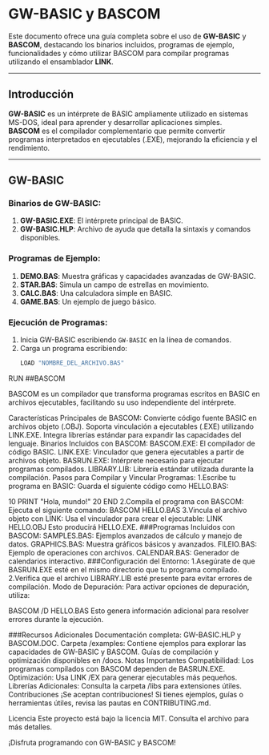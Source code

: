 # GW-BASIC y BASCOM  

Este documento ofrece una guía completa sobre el uso de **GW-BASIC** y **BASCOM**, destacando los binarios incluidos, programas de ejemplo, funcionalidades y cómo utilizar BASCOM para compilar programas utilizando el ensamblador **LINK**.

---

## Introducción  

**GW-BASIC** es un intérprete de BASIC ampliamente utilizado en sistemas MS-DOS, ideal para aprender y desarrollar aplicaciones simples.  
**BASCOM** es el compilador complementario que permite convertir programas interpretados en ejecutables (.EXE), mejorando la eficiencia y el rendimiento.

---

## GW-BASIC  

### **Binarios de GW-BASIC:**
1. **GW-BASIC.EXE**: El intérprete principal de BASIC.
2. **GW-BASIC.HLP**: Archivo de ayuda que detalla la sintaxis y comandos disponibles.

### **Programas de Ejemplo:**
1. **DEMO.BAS**: Muestra gráficas y capacidades avanzadas de GW-BASIC.
2. **STAR.BAS**: Simula un campo de estrellas en movimiento.
3. **CALC.BAS**: Una calculadora simple en BASIC.
4. **GAME.BAS**: Un ejemplo de juego básico.

### **Ejecución de Programas:**
1. Inicia GW-BASIC escribiendo `GW-BASIC` en la línea de comandos.
2. Carga un programa escribiendo:
   ```bash
   LOAD "NOMBRE_DEL_ARCHIVO.BAS"
RUN
##BASCOM

BASCOM es un compilador que transforma programas escritos en BASIC en archivos ejecutables, facilitando su uso independiente del intérprete.

Características Principales de BASCOM:
Convierte código fuente BASIC en archivos objeto (.OBJ).
Soporta vinculación a ejecutables (.EXE) utilizando LINK.EXE.
Integra librerías estándar para expandir las capacidades del lenguaje.
Binarios Incluidos con BASCOM:
BASCOM.EXE: El compilador de código BASIC.
LINK.EXE: Vinculador que genera ejecutables a partir de archivos objeto.
BASRUN.EXE: Intérprete necesario para ejecutar programas compilados.
LIBRARY.LIB: Librería estándar utilizada durante la compilación.
Pasos para Compilar y Vincular Programas:
1.Escribe tu programa en BASIC: Guarda el siguiente código como HELLO.BAS:

10 PRINT "Hola, mundo!"
20 END
2.Compila el programa con BASCOM: Ejecuta el siguiente comando:
 BASCOM HELLO.BAS
3.Vincula el archivo objeto con LINK: Usa el vinculador para crear el ejecutable:
LINK HELLO.OBJ
Esto producirá HELLO.EXE.
###Programas Incluidos con BASCOM:
SAMPLES.BAS: Ejemplos avanzados de cálculo y manejo de datos.
GRAPHICS.BAS: Muestra gráficos básicos y avanzados.
FILEIO.BAS: Ejemplo de operaciones con archivos.
CALENDAR.BAS: Generador de calendarios interactivo.
###Configuración del Entorno:
1.Asegúrate de que BASRUN.EXE esté en el mismo directorio que tu programa compilado.
2.Verifica que el archivo LIBRARY.LIB esté presente para evitar errores de compilación.
Modo de Depuración:
Para activar opciones de depuración, utiliza:

BASCOM /D HELLO.BAS
Esto genera información adicional para resolver errores durante la ejecución.

###Recursos Adicionales
Documentación completa: GW-BASIC.HLP y BASCOM.DOC.
Carpeta /examples: Contiene ejemplos para explorar las capacidades de GW-BASIC y BASCOM.
Guías de compilación y optimización disponibles en /docs.
Notas Importantes
Compatibilidad: Los programas compilados con BASCOM dependen de BASRUN.EXE.
Optimización: Usa LINK /EX para generar ejecutables más pequeños.
Librerías Adicionales: Consulta la carpeta /libs para extensiones útiles.
Contribuciones
¡Se aceptan contribuciones! Si tienes ejemplos, guías o herramientas útiles, revisa las pautas en CONTRIBUTING.md.

Licencia
Este proyecto está bajo la licencia MIT. Consulta el archivo para más detalles.

¡Disfruta programando con GW-BASIC y BASCOM!








 

